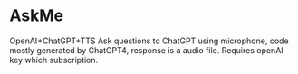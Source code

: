 # AskMe
OpenAI+ChatGPT+TTS
Ask questions to ChatGPT using microphone, code mostly generated by ChatGPT4, response is a audio file.
Requires openAI key which subscription.
